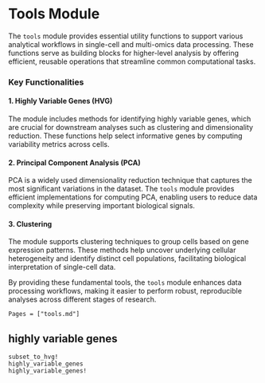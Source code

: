 # Tools Module

The `tools` module provides essential utility functions to support various analytical workflows in single-cell and multi-omics data processing. These functions serve as building blocks for higher-level analysis by offering efficient, reusable operations that streamline common computational tasks.

### Key Functionalities

#### 1. Highly Variable Genes (HVG)

The module includes methods for identifying highly variable genes, which are crucial for downstream analyses such as clustering and dimensionality reduction. These functions help select informative genes by computing variability metrics across cells.

#### 2. Principal Component Analysis (PCA)

PCA is a widely used dimensionality reduction technique that captures the most significant variations in the dataset. The `tools` module provides efficient implementations for computing PCA, enabling users to reduce data complexity while preserving important biological signals.

#### 3. Clustering

The module supports clustering techniques to group cells based on gene expression patterns. These methods help uncover underlying cellular heterogeneity and identify distinct cell populations, facilitating biological interpretation of single-cell data.

By providing these fundamental tools, the `tools` module enhances data processing workflows, making it easier to perform robust, reproducible analyses across different stages of research.

```@index
Pages = ["tools.md"]
```

## highly variable genes

```@docs
subset_to_hvg!
highly_variable_genes
highly_variable_genes!
```
